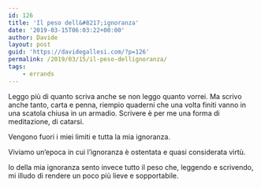```yaml
---
id: 126
title: 'Il peso dell&#8217;ignoranza'
date: '2019-03-15T06:03:22+00:00'
author: Davide
layout: post
guid: 'https://davidegallesi.com/?p=126'
permalink: /2019/03/15/il-peso-dellignoranza/
tags:
    - errands
---
```


Leggo più di quanto scriva anche se non leggo quanto vorrei. Ma scrivo anche tanto, carta e penna, riempio quaderni che una volta finiti vanno in una scatola chiusa in un armadio. Scrivere è per me una forma di meditazione, di catarsi.

Vengono fuori i miei limiti e tutta la mia ignoranza.

Viviamo un’epoca in cui l’ignoranza è ostentata e quasi considerata virtù.

Io della mia ignoranza sento invece tutto il peso che, leggendo e scrivendo, mi illudo di rendere un poco più lieve e sopportabile.